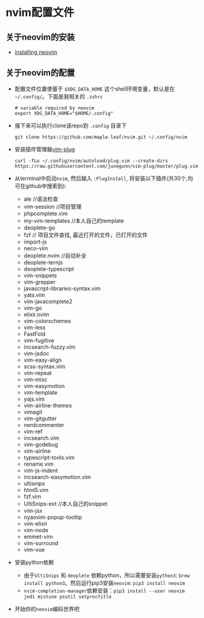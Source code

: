 # nvim配置文件

## 关于neovim的安装
 - [installing neovim](https://github.com/neovim/neovim/wiki/Installing-Neovim)

## 关于neovim的配置
 - 配置文件位置使基于 `$XDG_DATA_HOME` 这个shell环境变量，默认是在 `~/.config/`。下面是我相关的 `.zshrc`

    ```
    # variable required by neovim
    export XDG_DATA_HOME="$HOME/.config"
    ```

 - 接下来可以执行clone该repo到 `.config` 目录下

   `git clone https://github.com/maple-leaf/nvim.git ~/.config/nvim`

 - 安装插件管理器[vim-plug](https://github.com/junegunn/vim-plug#user-content-installation)

    ```
    curl -fLo ~/.config/nvim/autoload/plug.vim --create-dirs https://raw.githubusercontent.com/junegunn/vim-plug/master/plug.vim
    ```

 - 从terminal中启动`nvim`, 然后输入 `:PlugInstall`, 将安装以下插件(共30个,均可在github中搜索到):
    - ale //语法检查
    - vim-session //项目管理
    - phpcomplete.vim
    - my-vim-templates //本人自己的template
    - deoplete-go
    - fzf // 项目文件查找, 最近打开的文件，已打开的文件
    - import-js
    - neco-vim
    - deoplete.nvim //自动补全
    - deoplete-ternjs
    - deoplete-typescript
    - vim-snippets
    - vim-grepper
    - javascript-libraries-syntax.vim
    - yats.vim
    - vim-javacomplete2
    - vim-go
    - elixir.nvim
    - vim-colorschemes
    - vim-less
    - FastFold
    - vim-fugitive
    - incsearch-fuzzy.vim
    - vim-jsdoc
    - vim-easy-align
    - scss-syntax.vim
    - vim-repeat
    - vim-misc
    - vim-easymotion
    - vim-template
    - yajs.vim
    - vim-airline-themes
    - vimagit
    - vim-gitgutter
    - nerdcommenter
    - vim-ref
    - incsearch.vim
    - vim-godebug
    - vim-airline
    - typescript-tools.vim
    - rename.vim
    - vim-js-indent
    - incsearch-easymotion.vim
    - ultisnips
    - html5.vim
    - fzf.vim
    - UltiSnips-ext //本人自己的snippet
    - vim-jsx
    - nyaovim-popup-tooltip
    - vim-elixir
    - vim-node
    - emmet-vim
    - vim-surround
    - vim-vue

- 安装python依赖
    * 由于`UltiSnips` 和 `deoplete` 依赖python，所以需要安装`python3`: `brew install python3`。然后运行pip3安装`neovim`: `pip3 install neovim`
    * `nvim-completion-manager`依赖安装：`pip3 install --user neovim jedi mistune psutil setproctitle`

- 开始你的`neovim`编码世界吧
